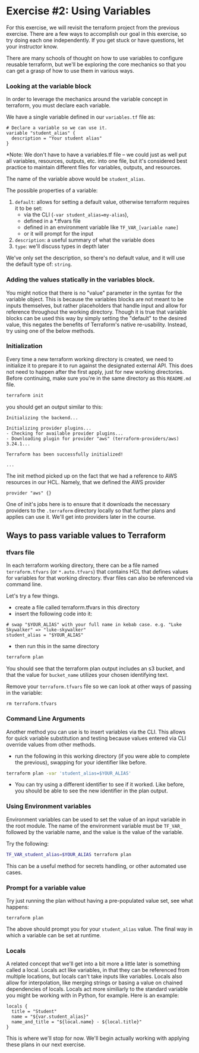 # Exercise #2: Using Variables

For this exercise, we will revisit the terraform project from the previous exercise. There are a few ways
to accomplish our goal in this exercise, so try doing each one independently. If you get stuck or have
questions, let your instructor know.

There are many schools of thought on how to use variables to configure reusable terraform,
but we'll be exploring the core mechanics so that you can get a grasp of how to use them in various ways.

### Looking at the variable block

In order to leverage the mechanics around the variable concept in terraform, you must declare each variable.

We have a single variable defined in our `variables.tf` file as:

```hcl
# Declare a variable so we can use it.
variable "student_alias" {
  description = "Your student alias"
}
```

*Note: We don't have to have a variables.tf file – we could just as well put all variables, resources,
outputs, etc. into one file, but it's considered best practice to maintain different files for variables,
outputs, and resources.

The name of the variable above would be `student_alias`.

The possible properties of a variable:

1. `default`: allows for setting a default value, otherwise terraform requires it to be set:
    * via the CLI (`-var student_alias=my-alias`),
    * defined in a *.tfvars file
    * defined in an environment variable like `TF_VAR_[variable name]`
    * or it will prompt for the input
2. `description`: a useful summary of what the variable does
3. `type`: we'll discuss types in depth later

We've only set the description, so there's no default value, and it will use the default type of: `string`.

### Adding the values statically in the variables block.

You might notice that there is no "value" parameter in the syntax for the variable object.
This is because the variables blocks are not meant to be inputs themselves, but rather placeholders
that handle input and allow for reference throughout the working directory.  Though it is true that
variable blocks can be used this way by simply setting the "default" to the desired value, this
negates the benefits of Terraform's native re-usability.  Instead, try using one of the below methods.


### Initialization

Every time a new terraform working directory is created, we need to initialize it to prepare it to run against
the designated external API.  This does not need to happen after the first apply, just for new working directories.
Before continuing, make sure you're in the same directory as this `README.md` file.

```bash
terraform init
```

you should get an output similar to this:

```
Initializing the backend...

Initializing provider plugins...
- Checking for available provider plugins...
- Downloading plugin for provider "aws" (terraform-providers/aws) 3.24.1...

Terraform has been successfully initialized!

...
```

The init method picked up on the fact that we had a reference to AWS resources in our HCL. Namely, that we defined
the AWS provider

```hcl
provider "aws" {}
```

One of init's jobs here is to ensure that it downloads the necessary providers to the `.terraform` directory
locally so that further plans and applies can use it. We'll get into providers later in the course.

## Ways to pass variable values to Terraform

### tfvars file

In each terraform working directory, there can be a file named `terraform.tfvars` (or `*.auto.tfvars`) that contains
HCL that defines values for variables for that working directory.  tfvar files can also be referenced via command line.

Let's try a few things.

* create a file called terraform.tfvars in this directory
* insert the following code into it:
```hcl
# swap "$YOUR_ALIAS" with your full name in kebab case. e.g. "Luke Skywalker" => "luke-skywalker"
student_alias = "$YOUR_ALIAS"
```
* then run this in the same directory
```bash
terraform plan
```

You should see that the terraform plan output includes an s3 bucket, and that the value for `bucket_name`
utilizes your chosen identifying text.

Remove your `terraform.tfvars` file so we can look at other ways of passing in the variable:

```
rm terraform.tfvars
```

### Command Line Arguments

Another method you can use is to insert variables via the CLI.  This allows for quick variable substitution and
testing because values entered via CLI override values from other methods.

* run the following in this working directory (if you were able to complete the previous), swapping for your
identifier like before.

```bash
terraform plan -var 'student_alias=$YOUR_ALIAS'
```

* You can try using a different identifier to see if it worked. Like before, you should be able to see the
new identifier in the plan output.

### Using Environment variables

Environment variables can be used to set the value of an input variable in the root module. The name of the
environment variable must be `TF_VAR_` followed by the variable name, and the value is the value of the variable.

Try the following:

```bash
TF_VAR_student_alias=$YOUR_ALIAS terraform plan
```

This can be a useful method for secrets handling, or other automated use cases.

### Prompt for a variable value

Try just running the plan without having a pre-populated value set, see what happens:

```
terraform plan
```

The above should prompt you for your `student_alias` value. The final way in which a variable can be set at runtime.

### Locals

A related concept that we'll get into a bit more a little later is something called a local. Locals act like variables,
in that they can be referenced from multiple locations, but locals can't take inputs like variables. Locals also allow for
interpolation, like merging strings or basing a value on chained dependencies of locals. Locals act more similiarly to
the standard variable you might be working with in Python, for example.  Here is an example:

```hcl
locals {
  title = "Student"
  name = "${var.student_alias}"
  name_and_title = "${local.name} - ${local.title}"
}
```

This is where we'll stop for now. We'll begin actually working with applying these plans in our next exercise.

